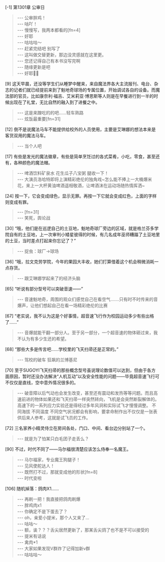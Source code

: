 
[-1] 第1301章 公审日
>--- 公审胖鸡！<br>
>--- 咕吖！<br>
>--- 慢慢写，我两本都看的[fn=4]<br>
>--- 好耶<br>
>--- 咕咕咕～<br>
>--- 赶紧完结吧 别写了<br>
>--- 这叫做交替更新，那边没灵感就在这里更。<br>
>--- 您还记得自己有本书没写完啊<br>
>--- 随缘更新是吧<br>
>--- 好耶✌🏻️<br>

[9] 这天早晨，还没等学生们从睡梦中醒来，来自魔法界各大主流报刊、电台、杂志的记者们就已经提前来到了魁地奇球场的专属位置，开始调试各自的设备。而魔法部的官员，比如康奈利·福吉、艾米莉亚·博恩斯等人则是在早餐进行到一半的时候出现在了礼堂，无比自然的融入到了进餐之中。
>--- 这是来蹭吃的的吧……轻车熟路<br>
>--- 炫饭最重要[fn=31]<br>

[12] 倒不是说魔法马车不能提供给校外的人员使用，主要是艾琳娜的想法本来是客货双用的魔法马车。
>--- 当个人吧<br>

[17] 有些是发光的魔法徽章，有些是简单烹饪过的各式菜肴，小吃，零食，甚至还有，各种颜色的魔法帽。
>--- 啤酒饮料矿泉水
花生瓜子八宝粥
腿收一下！<br>
>--- 大演员洛哈特即将上演精彩绝伦的独角戏~怎么能不捧上一大桶爆米花，来上一大杯黄油啤酒遥相敬酒，让啤酒沫在运动场随热情挥洒~<br>

[24] 按一下，它会变成绿色，显示无罪。再按一下它就会变成红色，上面的字样则变成有罪。
>--- [fn=31]<br>
>--- 笑死，舆论战<br>

[30] “哦，他们是在巡逻自己的土豆地，魁地奇球厂旁边的区域，就是格兰芬多学院自有的土豆地，上一次审判小矮星彼得的时候，有几名成年巫师糟蹋了土豆地里的土豆，当时差点打起来你忘记了？”
>--- 捉虫：球厂→球场<br>

[36] “哦，拉文克劳学院，今年的果园大丰收，她们打算借着这个机会稍微消耗一点存货。
>--- 跟艾琳娜学起来了的经济头脑<br>

[65] “听说有部分型号可以突破音速——”
>--- 音速魁地奇，周围的观众们感觉自己在看空气.......只有时不时传来的音爆声，让他们想起自己在看一场精彩绝伦的比赛<br>

[67] “老实说，我不认为这是个好事情，超音速飞行作为校园运动多少有些出格了……”
>--- 音爆就能干翻一部分人。至于另一部分，一个超音速的物体砸过来，我不认为有多少生还的希望。<br>

[68] “那些大多是传言吧……学校里的飞天扫帚还是正常的。”
>--- 驾校的破车
狂飙的兰博基尼<br>

[70] 至于SUGOYI飞天扫帚的那些概念型号虽说理论数值可以达到，但由于各方面原因，暂时还没办法解决“人机互动”以及安全性能的问题——毕竟超音速飞行可不仅仅是直线，空中意外情况很多的。
>--- 破音障以后气动也会发生改变，甚至还有震动和发热等等问题。而且高速前进的物体如果还和飞天扫帚一样突然转向，飞机是会突然断裂解体的。高速下的一系列应力实验还是得经过多年风洞和实际试飞才慢慢调整。
不同海拔 不同温度 不同空气状况都会有影响，要拿命制作出不仅仅是一张表供后来人参考，这就是试飞员的工作。<br>

[72] 三名家养小精灵侍立在房间各处，门口、中间、看台边分别站了一个。
>--- 就是为了怕某只白毛团子走丢么？<br>

[90] 不过，时代不同了——马尔福很清楚应该怎么侍奉一名魔王。
>--- 马尔福家，专业魔王狗腿子！<br>
>--- 见风使舵达人！<br>
>--- 既然打不过，那就变成他的形状[fn=8]<br>
>--- 时代变啦<br>

[106] 随机掉落：鸽肉X1……
>--- 再刷一把！我直接把鸽肉刷爆<br>
>--- 胖鸡肉x1<br>
>--- 你确定不是下蛋去了？<br>
>--- oh，亲爱小提米，那个人又来了…<br>
>--- 咕咕～<br>
>--- 额，诶？？？舌尖居然更新了，那某舌尖鸽了也不是不可以接受的<br>
>--- 提米有话说<br>
>--- 禽肉*1<br>
>--- 大家如果发现V群炸了记得加新v群<br>
>--- 咕咕咕～<br>
